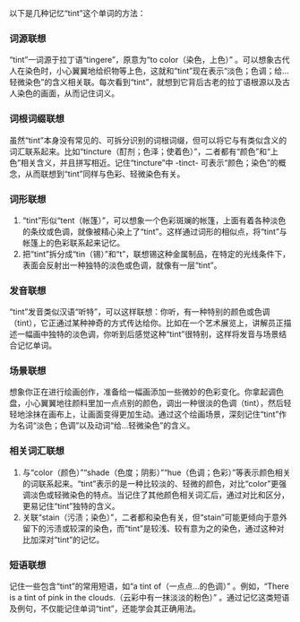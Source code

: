 以下是几种记忆“tint”这个单词的方法：

### 词源联想
“tint”一词源于拉丁语“tingere”，原意为“to color（染色，上色）” 。可以想象古代人在染色时，小心翼翼地给织物等上色，这就和“tint”现在表示“淡色；色调；给…轻微染色”的含义相关联。每次看到“tint”，就想到它背后古老的拉丁语根源以及古人染色的画面，从而记住词义。

### 词根词缀联想
虽然“tint”本身没有常见的、可拆分识别的词根词缀，但可以将它与有类似含义的词汇联系起来。比如“tincture（酊剂；色泽；使着色）”，二者都有“颜色”和“上色”相关含义，并且拼写相近。记住“tincture”中 -tinct- 可表示“颜色；染色”的概念，从而联想到“tint”同样与色彩、轻微染色有关。 

### 词形联想
1. “tint”形似“tent（帐篷）”，可以想象一个色彩斑斓的帐篷，上面有着各种淡色的条纹或色调，就像被精心染上了“tint”。这样通过词形的相似点，将“tint”与帐篷上的色彩联系起来记忆。
2. 把“tint”拆分成“tin（锡）”和“t”，联想锡这种金属制品，在特定的光线条件下，表面会反射出一种独特的淡色或色调，就像有一层“tint”。

### 发音联想
“tint”发音类似汉语“听特”，可以这样联想：你听，有一种特别的颜色或色调（tint），它正通过某种神奇的方式传达给你。比如在一个艺术展览上，讲解员正描述一幅画中独特的淡色调，你听到后感觉这种“tint”很特别，这样将发音与场景结合记忆单词。

### 场景联想
想象你正在进行绘画创作，准备给一幅画添加一些微妙的色彩变化。你拿起调色盘，小心翼翼地往颜料里加一点点别的颜色，调出一种很淡的色调（tint），然后轻轻地涂抹在画布上，让画面变得更加生动。通过这个绘画场景，深刻记住“tint”作为名词“淡色；色调”以及动词“给…轻微染色”的含义。

### 相关词汇联想
1. 与“color（颜色）”“shade（色度；阴影）”“hue（色调；色彩）”等表示颜色相关的词联系起来。“tint”表示的是一种比较淡的、轻微的颜色，对比“color”更强调淡色或轻微染色的特点。当记住了其他颜色相关词汇后，通过对比和区分，更易记住“tint”独特的含义。
2. 关联“stain（污渍；染色）”，二者都和染色有关，但“stain”可能更倾向于意外留下的污渍或较深的染色，而“tint”是较浅、较有意为之的染色，通过这种对比加深对“tint”的记忆。

### 短语联想
记住一些包含“tint”的常用短语，如“a tint of（一点点…的色调）” 。例如，“There is a tint of pink in the clouds.（云彩中有一抹淡淡的粉色）” 。通过记忆这类短语及例句，不仅能记住单词“tint”，还能学会其正确用法。 